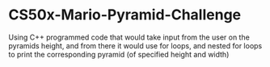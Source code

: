 # CS50x-Mario-Pyramid-Challenge
Using C++ programmed code that would take input from the user on the pyramids height, and from there it would use for loops, and nested for loops to print the corresponding pyramid (of specified height and width)
